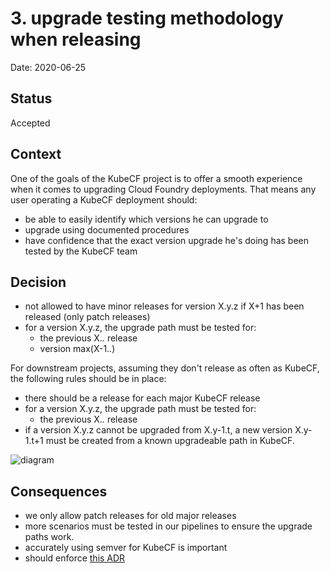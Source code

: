 # 3. upgrade testing methodology when releasing

Date: 2020-06-25

## Status

Accepted

## Context

One of the goals of the KubeCF project is to offer a smooth experience when it comes to upgrading Cloud Foundry deployments.
That means any user operating a KubeCF deployment should:

- be able to easily identify which versions he can upgrade to
- upgrade using documented procedures
- have confidence that the exact version upgrade he's doing has been tested by the KubeCF team 

## Decision

- not allowed to have minor releases for version X.y.z if X+1 has been released (only patch releases)
- for a version X.y.z, the upgrade path must be tested for:
  - the previous X.*.* release
  - version max(X-1.*.*)

For downstream projects, assuming they don't release as often as KubeCF, the following rules should be in place:

- there should be a release for each major KubeCF release
- for a version X.y.z, the upgrade path must be tested for:
  - the previous X.*.* release
- if a version X.y.z cannot be upgraded from X.y-1.t, a new version X.y-1.t+1 must be created from a known upgradeable path in KubeCF.

![diagram](https://docs.google.com/drawings/d/e/2PACX-1vSK_9XqNiLbpzrQGnJ9BISSQq8DKTeE3yDjszyJfC7BdPuABO0QbAMMZruEoMnTFwhhtzCEGeXowqmh/pub?w=1037&h=918)

## Consequences

- we only allow patch releases for old major releases
- more scenarios must be tested in our pipelines to ensure the upgrade paths work.
- accurately using semver for KubeCF is important
- should enforce [this ADR](https://github.com/cloudfoundry-incubator/kubecf/blob/master/doc/architecture/decisions/0002-git-commit-messages.md)
